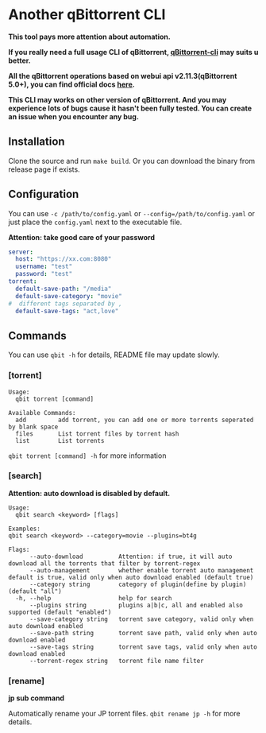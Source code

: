 # Another qBittorrent CLI

**This tool pays more attention about automation.**

**If you really need a full usage CLI of qBittorrent, 
[qBittorrent-cli](https://github.com/ludviglundgren/qbittorrent-cli) may suits u better.**

**All the qBittorrent operations based on webui api v2.11.3(qBittorrent 5.0+), 
you can find official docs [here](https://github.com/qbittorrent/qBittorrent/wiki/WebUI-API-(qBittorrent-5.0)).**

**This CLI may works on other version of qBittorrent.
And you may experience lots of bugs cause it hasn't been fully tested.
You can create an issue when you encounter any bug.**

## Installation

Clone the source and run `make build`.
Or you can download the binary from release page if exists.

## Configuration

You can use `-c /path/to/config.yaml` or `--config=/path/to/config.yaml` 
or just place the `config.yaml` next to the executable file.

**Attention: take good care of your password**
```yaml
server:
  host: "https://xx.com:8080"
  username: "test"
  password: "test"
torrent:
  default-save-path: "/media"
  default-save-category: "movie"
#  different tags separated by ,
  default-save-tags: "act,love"
```

## Commands

You can use `qbit -h` for details, README file may update slowly.

### [torrent]

```
Usage:
  qbit torrent [command]

Available Commands:
  add         add torrent, you can add one or more torrents seperated by blank space
  files       List torrent files by torrent hash
  list        List torrents
```

`qbit torrent [command] -h` for more information

### [search]

**Attention: auto download is disabled by default.**

```
Usage:
  qbit search <keyword> [flags]

Examples:
qbit search <keyword> --category=movie --plugins=bt4g

Flags:
      --auto-download          Attention: if true, it will auto download all the torrents that filter by torrent-regex
      --auto-management        whether enable torrent auto management default is true, valid only when auto download enabled (default true)
      --category string        category of plugin(define by plugin) (default "all")
  -h, --help                   help for search
      --plugins string         plugins a|b|c, all and enabled also supported (default "enabled")
      --save-category string   torrent save category, valid only when auto download enabled
      --save-path string       torrent save path, valid only when auto download enabled
      --save-tags string       torrent save tags, valid only when auto download enabled
      --torrent-regex string   torrent file name filter
```

### [rename]

**jp sub command**

Automatically rename your JP torrent files. 
`qbit rename jp -h` for more details.